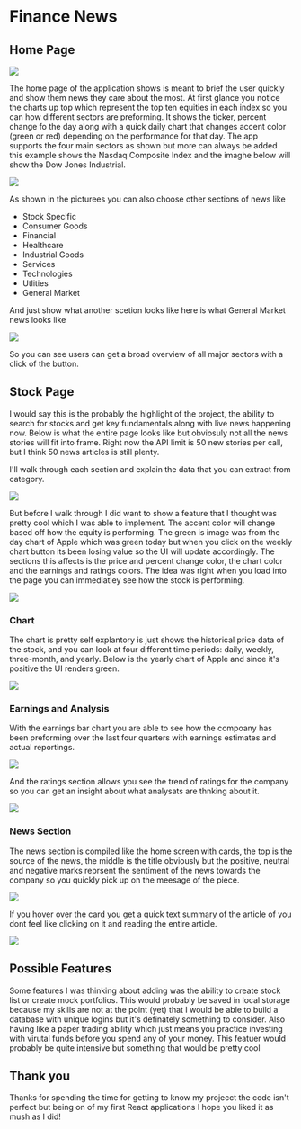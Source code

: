 # Finance News


## Home Page
![](/images/finance-news-home.png)


The home page of the application shows is meant to brief the user quickly and show them news they care about the most. At first glance you notice the charts up top which represent the top ten equities in each index so you can how different sectors are preforming. It shows the ticker, percent change fo the day along with a quick daily chart that changes accent color (green or red) depending on the performance for that day. The app supports the four main sectors as shown but more can always be added this example shows the Nasdaq Composite Index and the imaghe below will show the Dow Jones Industrial.


![](/images/finance-news-home-dow.PNG)


As shown in the picturees you can also choose other sections of news like
 - Stock Specific
 - Consumer Goods
 - Financial
 - Healthcare
 - Industrial Goods
 - Services
 - Technologies
 - Utlities
 - General Market

And just show what another scetion looks like here is what General Market news looks like


![](/images/finance-news-general-market%20news.PNG)


So you can see users can get a broad overview of all major sectors with a click of the button.

## Stock Page


I would say this is the probably the highlight of the project, the ability to search for stocks and get key fundamentals along with live news happening now. Below is what the entire page looks like but obviosuly not all the news stories will fit into frame. Right now the API limit is 50 new stories per call, but I think 50 news articles is still plenty. 


I'll walk through each section and explain the data that you can extract from category. 


![](/images/finance-news-stockpage-total.PNG)


But before I walk through I did want to show a feature that I thought was pretty cool which I was able to implement. The accent color will change based off how the equity is performing. The green is image was from the day chart of Apple which was green today but when you click on the weekly chart button its been losing value so the UI will update accordingly. The sections this affects is the price and percent change color, the chart color and the earnings and ratings colors. The idea was right when you load into the page you can immediatley see how the stock is performing.


![](/images/finance-news-stockpage-color-change.PNG)

### Chart


The chart is pretty self explantory is just shows the historical price data of the stock, and you can look at four different time periods: daily, weekly, three-month, and yearly. Below is the yearly chart of Apple and since it's positive the UI renders green.


![](/images/finance-news-stockpage-chart-change.PNG)


### Earnings and Analysis


With the earnings bar chart you are able to see how the compoany has been preforming over the last four quarters with earnings estimates and actual reportings.


![](/images/finance-news-stockpage-earnings.PNG)


And the ratings section allows you see the trend of ratings for the company so you can get an insight about what analysats are thnking about it.


![](/images/finance-news-stockpage-ratings.PNG)


### News Section


The news section is compiled like the home screen with cards, the top is the source of the news, the middle is the title obviously but the positive, neutral and negative marks reprsent the sentiment of the news towards the company so you quickly pick up on the meesage of the piece.


![](/images/finance-news-stockpage-news.PNG)


If you hover over the card you get a quick text summary of the article of you dont feel like clicking on it and reading the entire article.


![](/images/finance-news-stockpage-news-hover.PNG)

## Possible Features


Some features I was thinking about adding was the ability to create stock list or create mock portfolios. This would probably be saved in local storage because my skills are not at the point (yet) that I would be able to build a database with unique logins but it's definately something to consider. Also having like a paper trading ability which just means you practice investing with virutal funds before you spend any of your money. This featuer would probably be quite intensive but something that would be pretty cool


## Thank you


Thanks for spending the time for getting to know my projecct the code isn't perfect but being on of my first React applications I hope you liked it as mush as I did!

